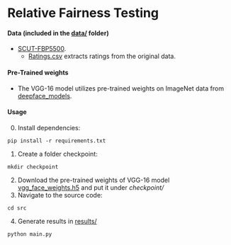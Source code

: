 # Relative Fairness Testing

#### Data (included in the [data/](./data/) folder)

 - [SCUT-FBP5500](https://github.com/HCIILAB/SCUT-FBP5500-Database-Release).
   + [Ratings.csv](data/Ratings.csv) extracts ratings from the original data.

#### Pre-Trained weights

 - The VGG-16 model utilizes pre-trained weights on ImageNet data from [deepface_models](https://github.com/serengil/deepface_models).

#### Usage
0. Install dependencies:
```
pip install -r requirements.txt
```
1. Create a folder checkpoint:
```
mkdir checkpoint
```
2. Download the pre-trained weights of VGG-16 model [vgg_face_weights.h5](https://github.com/serengil/deepface_models/releases/download/v1.0/vgg_face_weights.h5) and put it under _checkpoint/_
3. Navigate to the source code:
```
cd src
```
4. Generate results in [results/](results/)
```
python main.py
```

